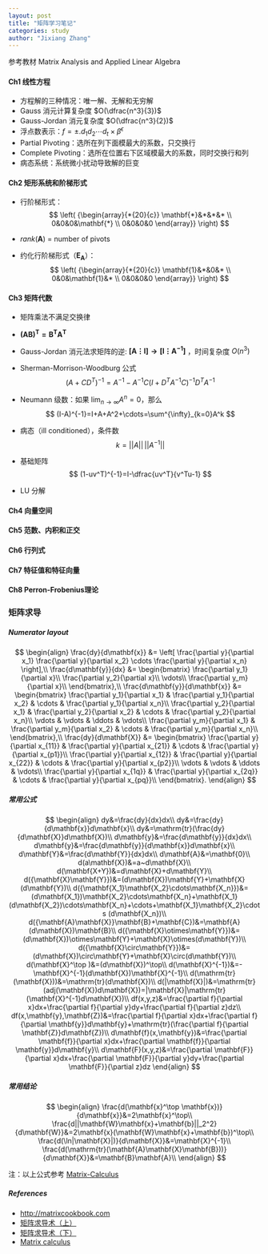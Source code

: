 ```yaml
---
layout: post
title: "矩阵学习笔记"
categories: study
author: "Jixiang Zhang"
---
```


参考教材 Matrix Analysis and Applied Linear Algebra

#### Ch1 线性方程

- 方程解的三种情况：唯一解、无解和无穷解
- Gauss 消元计算复杂度 $O(\dfrac{n^3}{3})$
- Gauss-Jordan 消元复杂度 $O(\dfrac{n^3}{2})​$
- 浮点数表示：$f=\pm.d_1d_2\cdots d_t\times \beta^\epsilon$
- Partial Pivoting：选所在列下面模最大的系数，只交换行
- Complete Pivoting：选所在位置右下区域模最大的系数，同时交换行和列
- 病态系统：系统微小扰动导致解的巨变

#### Ch2 矩形系统和阶梯形式

- 行阶梯形式：
  $$
  \left( {\begin{array}{*{20}{c}}
    \mathbf{*}&*&*&* \\ 
    0&0&0&\mathbf{*} \\ 
    0&0&0&0 
  \end{array}} \right)
  $$

- $rank(\mathbf{A})$ = number of pivots

- 约化行阶梯形式（$\mathbf{E_A}$）：
  $$
  \left( {\begin{array}{*{20}{c}}
    \mathbf{1}&*&0&* \\ 
    0&0&\mathbf{1}&* \\ 
    0&0&0&0 
  \end{array}} \right)
  $$
#### Ch3 矩阵代数

- 矩阵乘法不满足交换律

- $\mathbf{(AB)^T=B^TA^T}​$

- Gauss-Jordan 消元法求矩阵的逆: $\mathbf{[A \vdots I] \to [I \vdots A^{-1}]}$ ，时间复杂度 $O(n^3)$

- Sherman-Morrison-Woodburg 公式
  $$
  (A+CD^T)^{-1}=A^{-1}-A^{-1}C(I+D^TA^{-1}C)^{-1}D^{T}A^{-1}
  $$

- Neumann 级数：如果 $\lim_{n\to \infty}A^n=0$，那么
  $$
  (I-A)^{-1}=I+A+A^2+\cdots=\sum^{\infty}_{k=0}A^k
  $$

- 病态（ill conditioned），条件数
  $$
  k = ||A||\,||A^{-1}||
  $$

- 基础矩阵
  $$
  (1-uv^T)^{-1}=I-\dfrac{uv^T}{v^Tu-1}
  $$

- LU 分解

#### Ch4 向量空间
#### Ch5 范数、内积和正交
#### Ch6 行列式
#### Ch7 特征值和特征向量
#### Ch8 Perron-Frobenius理论



### 矩阵求导

##### Numerator layout

$$
\begin{align}
\frac{dy}{d\mathbf{x}} &=
\left[
\frac{\partial y}{\partial x_1}
\frac{\partial y}{\partial x_2}
\cdots
\frac{\partial y}{\partial x_n}
\right],\\
\frac{d\mathbf{y}}{dx} &=
\begin{bmatrix}
\frac{\partial y_1}{\partial x}\\
\frac{\partial y_2}{\partial x}\\
\vdots\\
\frac{\partial y_m}{\partial x}\\
\end{bmatrix},\\
\frac{d\mathbf{y}}{d\mathbf{x}} &=
\begin{bmatrix}
\frac{\partial y_1}{\partial x_1} & \frac{\partial y_1}{\partial x_2} & \cdots & \frac{\partial y_1}{\partial x_n}\\
\frac{\partial y_2}{\partial x_1} & \frac{\partial y_2}{\partial x_2} & \cdots & \frac{\partial y_2}{\partial x_n}\\
\vdots & \vdots & \ddots & \vdots\\
\frac{\partial y_m}{\partial x_1} & \frac{\partial y_m}{\partial x_2} & \cdots & \frac{\partial y_m}{\partial x_n}\\
\end{bmatrix},\\
\frac{dy}{d\mathbf{X}} &=
\begin{bmatrix}
\frac{\partial y}{\partial x_{11}} & \frac{\partial y}{\partial x_{21}} & \cdots & \frac{\partial y}{\partial x_{p1}}\\
\frac{\partial y}{\partial x_{12}} & \frac{\partial y}{\partial x_{22}} & \cdots & \frac{\partial y}{\partial x_{p2}}\\
\vdots & \vdots & \ddots & \vdots\\
\frac{\partial y}{\partial x_{1q}} & \frac{\partial y}{\partial x_{2q}} & \cdots & \frac{\partial y}{\partial x_{pq}}\\
\end{bmatrix}.
\end{align}
$$

##### 常用公式

$$
\begin{align}
dy&=\frac{dy}{dx}dx\\
dy&=\frac{dy}{d\mathbf{x}}d\mathbf{x}\\
dy&=\mathrm{tr}(\frac{dy}{d\mathbf{X}}d\mathbf{X})\\
d\mathbf{y}&=\frac{d\mathbf{y}}{dx}dx\\
d\mathbf{y}&=\frac{d\mathbf{y}}{d\mathbf{x}}d\mathbf{x}\\
d\mathbf{Y}&=\frac{d\mathbf{Y}}{dx}dx\\
d\mathbf{A}&=\mathbf{0}\\
d(a\mathbf{X})&=a~d\mathbf{X}\\
d(\mathbf{X+Y})&=d\mathbf{X}+d\mathbf{Y}\\
d({\mathbf{X}\mathbf{Y}})&=(d\mathbf{X})\mathbf{Y}+\mathbf{X}(d\mathbf{Y})\\
d({\mathbf{X_1}\mathbf{X_2}\cdots\mathbf{X_n}})&=(d\mathbf{X_1})\mathbf{X_2}\cdots\mathbf{X_n}+\mathbf{X_1}(d\mathbf{X_2})\cdots\mathbf{X_n}+\cdots+\mathbf{X_1}\mathbf{X_2}\cdots (d\mathbf{X_n})\\
d({\mathbf{A}\mathbf{X}}\mathbf{B}+\mathbf{C})&=\mathbf{A}(d\mathbf{X})\mathbf{B}\\
d({\mathbf{X}\otimes\mathbf{Y}})&=(d\mathbf{X})\otimes\mathbf{Y}+\mathbf{X}\otimes(d\mathbf{Y})\\
d({\mathbf{X}\circ\mathbf{Y}})&=(d\mathbf{X})\circ\mathbf{Y}+\mathbf{X}\circ(d\mathbf{Y})\\
d(\mathbf{X}^\top )&=(d\mathbf{X})^\top\\
d(\mathbf{X}^{-1})&=-\mathbf{X}^{-1}(d\mathbf{X})\mathbf{X}^{-1}\\
d(\mathrm{tr}(\mathbf{X}))&=\mathrm{tr}(d\mathbf{X})\\
d(|\mathbf{X}|)&=\mathrm{tr}(adj(\mathbf{X})d\mathbf{X})=|\mathbf{X}|\mathrm{tr}(\mathbf{X}^{-1}d\mathbf{X})\\
df(x,y,z)&=\frac{\partial f}{\partial x}dx+\frac{\partial f}{\partial y}dy+\frac{\partial f}{\partial z}dz\\
df(x,\mathbf{y},\mathbf{Z})&=\frac{\partial f}{\partial x}dx+\frac{\partial f}{\partial \mathbf{y}}d\mathbf{y}+\mathrm{tr}(\frac{\partial f}{\partial \mathbf{Z}}d\mathbf{Z})\\
d\mathbf{f}(x,\mathbf{y})&=\frac{\partial \mathbf{f}}{\partial x}dx+\frac{\partial \mathbf{f}}{\partial \mathbf{y}}d\mathbf{y}\\
d\mathbf{F}(x,y,z)&=\frac{\partial \mathbf{F}}{\partial x}dx+\frac{\partial \mathbf{F}}{\partial y}dy+\frac{\partial \mathbf{F}}{\partial z}dz
\end{align}
$$

##### 常用结论

$$
\begin{align}
\frac{d(\mathbf{x}^\top \mathbf{x})}{d\mathbf{x}}&=2\mathbf{x}^\top\\
\frac{d||\mathbf{W}\mathbf{x}+\mathbf{b}||_2^2}{d\mathbf{W}}&=2\mathbf{x}(\mathbf{W}\mathbf{x}+\mathbf{b})^\top\\
\frac{d(\ln|\mathbf{X}|)}{d\mathbf{X}}&=\mathbf{X}^{-1}\\
\frac{d(\mathrm{tr}(\mathbf{A}\mathbf{X}\mathbf{B}))}{d\mathbf{X}}&=\mathbf{B}\mathbf{A}\\
\end{align}
$$

注：以上公式参考 [Matrix-Calculus](https://github.com/LynnHo/Matrix-Calculus)

##### References

- http://matrixcookbook.com
- [矩阵求导术（上）](https://zhuanlan.zhihu.com/p/24709748)
- [矩阵求导术（下）](https://zhuanlan.zhihu.com/p/24863977)
- [Matrix calculus](https://en.wikipedia.org/wiki/Matrix_calculus#Layout_conventions)

